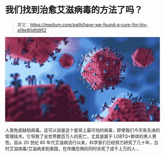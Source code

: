 # 我们找到治愈艾滋病毒的方法了吗？

> 原文：<https://medium.com/swlh/have-we-found-a-cure-for-hiv-a19e90dfd952>

![](img/9b76a032710e8732470e7586129c25cd.png)

人类免疫缺陷病毒。这可以说是这个星球上最可怕的病毒，即使我们今天有先进的管理技术。它导致了全世界数百万人的死亡，尤其是属于 LGBTQ+群体的黑人男性。自从 20 世纪 80 年代艾滋病流行以来，科学家们已经努力研究了几十年，当时艾滋病毒/艾滋病来到美国，在传播恐惧的同时杀死了成千上万的人…